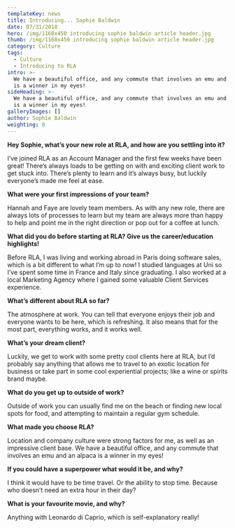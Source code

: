 ```yaml
---
templateKey: news
title: Introducing... Sophie Baldwin
date: 07/31/2018
hero: /img/1160x450 introducing sophie baldwin article header.jpg
thumb: /img/1160x450 introducing sophie baldwin article header.jpg
category: Culture
tags:
  - Culture
  - Introducing to RLA
intro: >-
  We have a beautiful office, and any commute that involves an emu and an alpaca
  is a winner in my eyes!
sideHeading: >-
  We have a beautiful office, and any commute that involves an emu and an alpaca
  is a winner in my eyes!
galleryImages: []
author: Sophie Baldwin
weighting: 0
---
```

**Hey Sophie, what’s your new role at RLA, and how are you settling into it?**

I’ve joined RLA as an Account Manager and the first few weeks have been great! There’s always loads to be getting on with and exciting client work to get stuck into. There’s plenty to learn and it’s always busy, but luckily everyone’s made me feel at ease. 

**What were your first impressions of your team?**

Hannah and Faye are lovely team members. As with any new role, there are always lots of processes to learn but my team are always more than happy to help and point me in the right direction or pop out for a coffee at lunch. 

**What did you do before starting at RLA? Give us the career/education highlights!**

Before RLA, I was living and working abroad in Paris doing software sales, which is a bit different to what I’m up to now! I studied languages at Uni so I’ve spent some time in France and Italy since graduating. I also worked at a local Marketing Agency where I gained some valuable Client Services experience. 

**What’s different about RLA so far?**

The atmosphere at work. You can tell that everyone enjoys their job and everyone wants to be here, which is refreshing. It also means that for the most part, everything works, and it works well. 

**What’s your dream client?**

Luckily, we get to work with some pretty cool clients here at RLA, but I’d probably say anything that allows me to travel to an exotic location for business or take part in some cool experiential projects; like a wine or spirits brand maybe. 

**What do you get up to outside of work?**

Outside of work you can usually find me on the beach or finding new local spots for food, and attempting to maintain a regular gym schedule. 

**What made you choose RLA?**

Location and company culture were strong factors for me, as well as an impressive client base. We have a beautiful office, and any commute that involves an emu and an alpaca is a winner in my eyes! 

**If you could have a superpower what would it be, and why?**

I think it would have to be time travel. Or the ability to stop time. Because who doesn’t need an extra hour in their day?

**What is your favourite movie, and why?**

Anything with Leonardo di Caprio, which is self-explanatory really!

